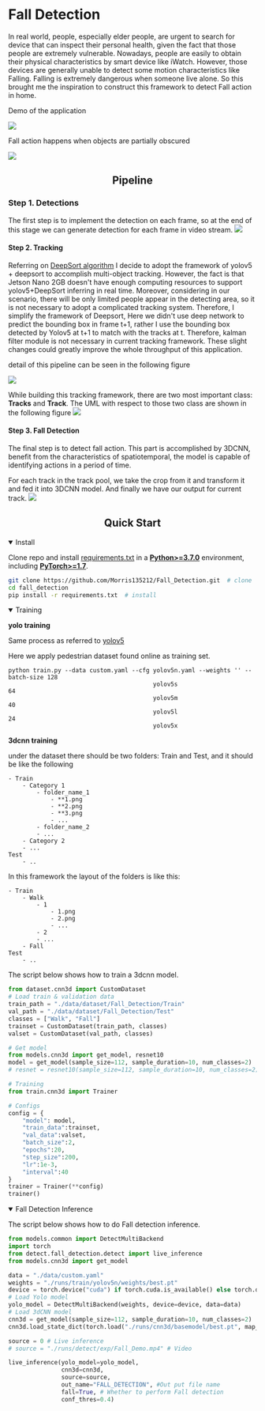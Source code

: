 # Fall Detection
<p> In real world, people, especially elder people, are urgent to search for device that can inspect their personal health, given the fact that those people are extremely vulnerable.
Nowadays, people are easily to obtain their physical characteristics by smart device like iWatch.
However, those devices are generally unable to detect some motion characteristics like Falling. Falling is extremely dangerous when someone live alone. So this brought me the inspiration to construct this framework to detect Fall action in home.
</p>

Demo of the application

![](data/resources/demo2.gif)

Fall action happens when objects are partially obscured

![](data/resources/demo.gif)


## <div align="center">Pipeline</div>
### Step 1. Detections
The first step is to implement the detection on each frame, so at the end of this stage we can generate detection for each frame in video stream.
![](data/resources/detection.png)

#### Step 2. Tracking
Referring on [DeepSort algorithm](https://github.com/nwojke/deep_sort) I decide to adopt the framework of yolov5 + deepsort to accomplish multi-object tracking.
However, the fact is that Jetson Nano 2GB doesn't have enough computing resources to support yolov5+DeepSort inferring in real time. Moreover, considering in our scenario, there will be only limited people appear in the detecting area, so it is not necessary to adopt a complicated tracking system.
Therefore, I simplify the framework of Deepsort, Here we didn't use deep network to predict the bounding box in frame t+1, rather I use the bounding box detected by Yolov5 at t+1 to match with the tracks at t. Therefore, kalman filter module is not necessary in current tracking framework.
These slight changes could greatly improve the whole throughput of this application.

detail of this pipeline can be seen in the following figure

![](data/resources/Tracking.png)

While building this tracking framework, there are two most important class: **Tracks** and **Track**. The UML with respect to those two class are shown in the following figure
![](data/resources/Tracking_UML.png)

#### Step 3. Fall Detection
The final step is to detect fall action. This part is accomplished by 3DCNN, benefit from the characteristics of spatiotemporal, the model is capable of identifying actions in a period of time. 

For each track in the track pool, we take the crop from it and transform it and fed it into 3DCNN model. 
And finally we have our output for current track.
![](data/resources/Fall_detect.png)

## <div align="center">Quick Start</div>

<details open>
<summary>Install</summary>

Clone repo and install [requirements.txt](https://github.com/Morris135212/Fall_Detection/blob/main/requirements.txt) in a
[**Python>=3.7.0**](https://www.python.org/) environment, including
[**PyTorch>=1.7**](https://pytorch.org/get-started/locally/).

```bash
git clone https://github.com/Morris135212/Fall_Detection.git  # clone
cd fall_detection
pip install -r requirements.txt  # install
```
</details>

<details open>
<summary>Training</summary>

**yolo training**

Same process as referred to [yolov5](https://github.com/Morris135212/yolov5)

Here we apply pedestrian dataset found online as training set.
```
python train.py --data custom.yaml --cfg yolov5n.yaml --weights '' --batch-size 128
                                         yolov5s                                 64
                                         yolov5m                                 40
                                         yolov5l                                 24
                                         yolov5x                          
```

**3dcnn training**

under the dataset there should be two folders: Train and Test, and it should be like the following

```
- Train
    - Category 1
        - folder_name_1
            - **1.png
            - **2.png
            - **3.png
            - ...
        - folder_name_2
        - ...
    - Category 2
    - ...
Test
    - ..
```
In this framework the layout of the folders is like this:

```
- Train
    - Walk
        - 1
            - 1.png
            - 2.png
            - ...
        - 2
        - ...
    - Fall
Test
    - ..
```
The script below shows how to train a 3dcnn model.
```python
from dataset.cnn3d import CustomDataset
# Load train & validation data
train_path = "./data/dataset/Fall_Detection/Train"
val_path = "./data/dataset/Fall_Detection/Test"
classes = ["Walk", "Fall"]
trainset = CustomDataset(train_path, classes)
valset = CustomDataset(val_path, classes)

# Get model
from models.cnn3d import get_model, resnet10
model = get_model(sample_size=112, sample_duration=10, num_classes=2)
# resnet = resnet10(sample_size=112, sample_duration=10, num_classes=2)

# Training
from train.cnn3d import Trainer

# Configs
config = {
    "model": model,
    "train_data":trainset,
    "val_data":valset,
    "batch_size":2,
    "epochs":20,
    "step_size":200,
    "lr":1e-3,
    "interval":40
}
trainer = Trainer(**config)
trainer()
```

</details>

<details open>
<summary>Fall Detection Inference</summary>

The script below shows how to do Fall detection inference.
```python
from models.common import DetectMultiBackend
import torch
from detect.fall_detection.detect import live_inference
from models.cnn3d import get_model

data = "./data/custom.yaml"
weights = "./runs/train/yolov5n/weights/best.pt"
device = torch.device("cuda") if torch.cuda.is_available() else torch.device("cpu")
# Load Yolo model
yolo_model = DetectMultiBackend(weights, device=device, data=data)
# Load 3dCNN model
cnn3d = get_model(sample_size=112, sample_duration=10, num_classes=2)
cnn3d.load_state_dict(torch.load("./runs/cnn3d/basemodel/best.pt", map_location=device))

source = 0 # Live inference
# source = "./runs/detect/exp/Fall_Demo.mp4" # Video

live_inference(yolo_model=yolo_model,
               cnn3d=cnn3d, 
               source=source,
               out_name="FALL_DETECTION", #Out put file name
               fall=True, # Whether to perform Fall detection
               conf_thres=0.4)
```
</details>
